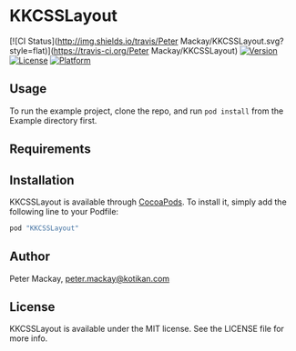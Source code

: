 # KKCSSLayout

[![CI Status](http://img.shields.io/travis/Peter Mackay/KKCSSLayout.svg?style=flat)](https://travis-ci.org/Peter Mackay/KKCSSLayout)
[![Version](https://img.shields.io/cocoapods/v/KKCSSLayout.svg?style=flat)](http://cocoapods.org/pods/KKCSSLayout)
[![License](https://img.shields.io/cocoapods/l/KKCSSLayout.svg?style=flat)](http://cocoapods.org/pods/KKCSSLayout)
[![Platform](https://img.shields.io/cocoapods/p/KKCSSLayout.svg?style=flat)](http://cocoapods.org/pods/KKCSSLayout)

## Usage

To run the example project, clone the repo, and run `pod install` from the Example directory first.

## Requirements

## Installation

KKCSSLayout is available through [CocoaPods](http://cocoapods.org). To install
it, simply add the following line to your Podfile:

```ruby
pod "KKCSSLayout"
```

## Author

Peter Mackay, peter.mackay@kotikan.com

## License

KKCSSLayout is available under the MIT license. See the LICENSE file for more info.
